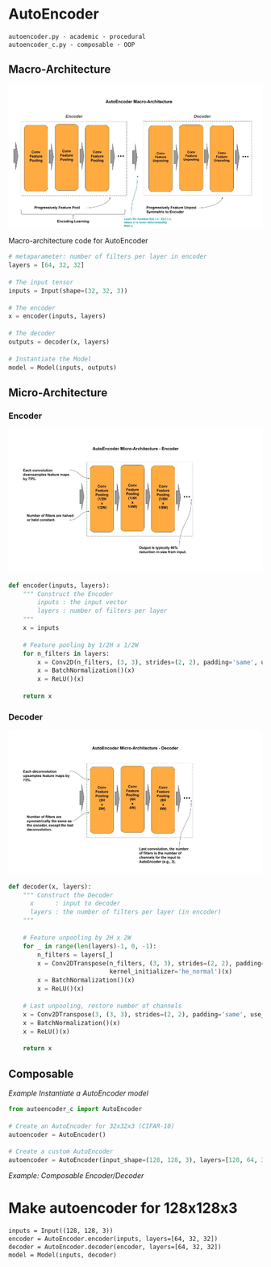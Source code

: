 
# AutoEncoder

    autoencoder.py - academic - procedural
    autoencoder_c.py - composable - OOP


## Macro-Architecture

<img src='macro.jpg'>

Macro-architecture code for AutoEncoder

```python
# metaparameter: number of filters per layer in encoder
layers = [64, 32, 32]

# The input tensor
inputs = Input(shape=(32, 32, 3))

# The encoder
x = encoder(inputs, layers)

# The decoder
outputs = decoder(x, layers)

# Instantiate the Model
model = Model(inputs, outputs)
```

## Micro-Architecture 

### Encoder

<img src='encoder.jpg'>

```python
def encoder(inputs, layers):
    """ Construct the Encoder
        inputs : the input vector
        layers : number of filters per layer
    """
    x = inputs

    # Feature pooling by 1/2H x 1/2W
    for n_filters in layers:
        x = Conv2D(n_filters, (3, 3), strides=(2, 2), padding='same', use_bias=False, kernel_initializer='he_normal')(x)
        x = BatchNormalization()(x)
        x = ReLU()(x)

    return x
```

### Decoder

<img src="decoder.jpg">

```python
def decoder(x, layers):
    """ Construct the Decoder
      x      : input to decoder
      layers : the number of filters per layer (in encoder)
    """

    # Feature unpooling by 2H x 2W
    for _ in range(len(layers)-1, 0, -1):
        n_filters = layers[_]
        x = Conv2DTranspose(n_filters, (3, 3), strides=(2, 2), padding='same', use_bias=False,         
                            kernel_initializer='he_normal')(x)
        x = BatchNormalization()(x)
        x = ReLU()(x)

    # Last unpooling, restore number of channels
    x = Conv2DTranspose(3, (3, 3), strides=(2, 2), padding='same', use_bias=False, kernel_initializer='he_normal')(x)
    x = BatchNormalization()(x)
    x = ReLU()(x)

    return x
```

## Composable

*Example Instantiate a AutoEncoder model*

```python
from autoencoder_c import AutoEncoder

# Create an AutoEncoder for 32x32x3 (CIFAR-10)
autoencoder = AutoEncoder()

# Create a custom AutoEncoder
autoencoder = AutoEncoder(input_shape=(128, 128, 3), layers=[128, 64, 32])
```

*Example: Composable Encoder/Decoder*

# Make autoencoder for 128x128x3

```
inputs = Input((128, 128, 3))
encoder = AutoEncoder.encoder(inputs, layers=[64, 32, 32])
decoder = AutoEncoder.decoder(encoder, layers=[64, 32, 32])
model = Model(inputs, decoder)
```
